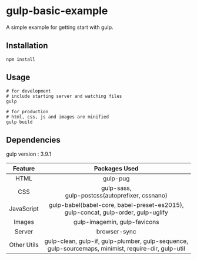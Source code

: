 # gulp-basic-example
A simple example for getting start with gulp.

## Installation
```shell=
npm install
```

## Usage
```shell=
# for development
# include starting server and watching files
gulp

# for production
# html, css, js and images are minified
gulp build
```

## Dependencies
gulp version : 3.9.1

| Feature | Packages Used |
| :-----: | :-----------: |
| HTML | gulp-pug |
| CSS | gulp-sass,<br>gulp-postcss(autoprefixer, cssnano) |
| JavaScript | gulp-babel(babel-core, babel-preset-es2015),<br>gulp-concat, gulp-order, gulp-uglify |
| Images | gulp-imagemin, gulp-favicons |
| Server | browser-sync |
| Other Utils | gulp-clean, gulp-if, gulp-plumber, gulp-sequence,<br>gulp-sourcemaps, minimist, require-dir, gulp-util |

